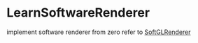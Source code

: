# LearnSoftwareRenderer
implement software renderer from zero
refer to [SoftGLRenderer](https://github.com/keith2018/SoftGLRender)
